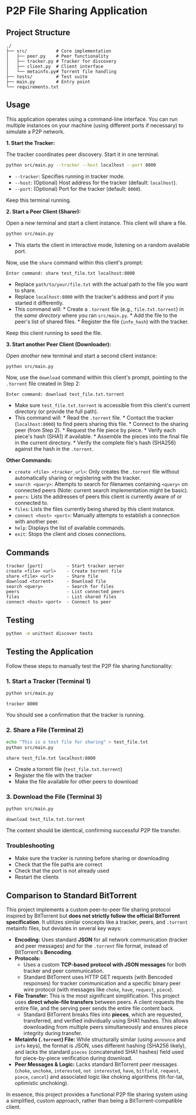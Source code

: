 # P2P File Sharing Application

## Project Structure

```
./
├── src/           # Core implementation
│   ├── peer.py    # Peer functionality
│   ├── tracker.py # Tracker for discovery
│   ├── client.py  # Client interface
│   └── metainfo.py# Torrent file handling
├── tests/         # Test suite
├── main.py        # Entry point
└── requirements.txt
```

## Usage

This application operates using a command-line interface. You can run multiple instances on your machine (using different ports if necessary) to simulate a P2P network.

**1. Start the Tracker:**

   The tracker coordinates peer discovery. Start it in one terminal:

   ```bash
   python src/main.py --tracker --host localhost --port 8000 
   ```
   *   `--tracker`: Specifies running in tracker mode.
   *   `--host`: (Optional) Host address for the tracker (default: `localhost`).
   *   `--port`: (Optional) Port for the tracker (default: `8000`).

   Keep this terminal running.

**2. Start a Peer Client (Sharer):**

   Open a *new* terminal and start a client instance. This client will share a file.

   ```bash
   python src/main.py 
   ```
   *   This starts the client in interactive mode, listening on a random available port.

   Now, use the `share` command within this client's prompt:

   ```
   Enter command: share test_file.txt localhost:8000
   ```
   *   Replace `path/to/your/file.txt` with the actual path to the file you want to share.
   *   Replace `localhost:8000` with the tracker's address and port if you started it differently.
   *   This command will:
      *   Create a `.torrent` file (e.g., `file.txt.torrent`) in the *same directory* where you ran `src/main.py`.
      *   Add the file to the peer's list of shared files.
      *   Register the file (`info_hash`) with the tracker.

   Keep this client running to seed the file.

**3. Start another Peer Client (Downloader):**

   Open *another* new terminal and start a second client instance:

   ```bash
   python src/main.py
   ```

   Now, use the `download` command within this client's prompt, pointing to the `.torrent` file created in Step 2:

   ```
   Enter command: download test_file.txt.torrent
   ```
   *   Make sure `test_file.txt.torrent` is accessible from this client's current directory (or provide the full path).
   *   This command will:
      *   Read the `.torrent` file.
      *   Contact the tracker (`localhost:8000`) to find peers sharing this file.
      *   Connect to the sharing peer (from Step 2).
      *   Request the file piece by piece.
      *   Verify each piece's hash (SHA1) if available.
      *   Assemble the pieces into the final file in the current directory.
      *   Verify the complete file's hash (SHA256) against the hash in the `.torrent`.

**Other Commands:**

*   `create <file> <tracker_url>`: Only creates the `.torrent` file without automatically sharing or registering with the tracker.
*   `search <query>`: Attempts to search for filenames containing `<query>` on connected peers (Note: current search implementation might be basic).
*   `peers`: Lists the addresses of peers this client is currently aware of or connected to.
*   `files`: Lists the files currently being shared by this client instance.
*   `connect <host> <port>`: Manually attempts to establish a connection with another peer.
*   `help`: Displays the list of available commands.
*   `exit`: Stops the client and closes connections.

## Commands

```
tracker [port]         - Start tracker server
create <file> <url>    - Create torrent file
share <file> <url>     - Share file
download <torrent>     - Download file
search <query>         - Search for files
peers                  - List connected peers
files                  - List shared files
connect <host> <port>  - Connect to peer
```

## Testing

```bash
python -m unittest discover tests
```

## Testing the Application

Follow these steps to manually test the P2P file sharing functionality:

### 1. Start a Tracker (Terminal 1)

```bash
python src/main.py
```

```
tracker 8000
```

You should see a confirmation that the tracker is running.

### 2. Share a File (Terminal 2)

```bash
echo "This is a test file for sharing" > test_file.txt
python src/main.py
```

```
share test_file.txt localhost:8000
```
- Create a torrent file (`test_file.txt.torrent`)
- Register the file with the tracker
- Make the file available for other peers to download

### 3. Download the File (Terminal 3)

```bash
python src/main.py
```

```
download test_file.txt.torrent
```

The content should be identical, confirming successful P2P file transfer.

### Troubleshooting

- Make sure the tracker is running before sharing or downloading
- Check that the file paths are correct
- Check that the port is not already used
- Restart the clients 

## Comparison to Standard BitTorrent

This project implements a custom peer-to-peer file sharing protocol inspired by BitTorrent but **does not strictly follow the official BitTorrent specification**. It utilizes similar concepts like a tracker, peers, and `.torrent` metainfo files, but deviates in several key ways:

*   **Encoding:** Uses standard **JSON** for all network communication (tracker and peer messages) and for the `.torrent` file format, instead of BitTorrent's **Bencoding**.
*   **Protocols:** 
    *   Uses a custom **TCP-based protocol with JSON messages** for both tracker and peer communication.
    *   Standard BitTorrent uses HTTP GET requests (with Bencoded responses) for tracker communication and a specific binary peer wire protocol (with messages like `choke`, `have`, `request`, `piece`).
*   **File Transfer:** This is the most significant simplification. This project uses **direct whole-file transfers** between peers. A client requests the entire file, and the serving peer sends the entire file content back. 
    *   Standard BitTorrent breaks files into **pieces**, which are requested, transferred, and verified individually using SHA1 hashes. This allows downloading from multiple peers simultaneously and ensures piece integrity during transfer.
*   **Metainfo (`.torrent`) File:** While structurally similar (using `announce` and `info` keys), the format is JSON, uses different hashing (SHA256 likely), and lacks the standard `pieces` (concatenated SHA1 hashes) field used for piece-by-piece verification during download.
*   **Peer Messages & Logic:** Lacks standard BitTorrent peer messages (`choke`, `unchoke`, `interested`, `not interested`, `have`, `bitfield`, `request`, `piece`, `cancel`) and associated logic like choking algorithms (tit-for-tat, optimistic unchoking).

In essence, this project provides a functional P2P file sharing system using a simplified, custom approach, rather than being a BitTorrent-compatible client.
